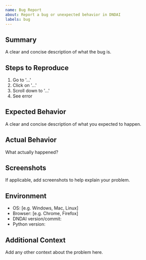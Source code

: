 ```yaml
---
name: Bug Report
about: Report a bug or unexpected behavior in DNDAI
labels: bug
---
```


## Summary
A clear and concise description of what the bug is.

## Steps to Reproduce
1. Go to '...'
2. Click on '...'
3. Scroll down to '...'
4. See error

## Expected Behavior
A clear and concise description of what you expected to happen.

## Actual Behavior
What actually happened?

## Screenshots
If applicable, add screenshots to help explain your problem.

## Environment
- OS: [e.g. Windows, Mac, Linux]
- Browser: [e.g. Chrome, Firefox]
- DNDAI version/commit:
- Python version:

## Additional Context
Add any other context about the problem here. 